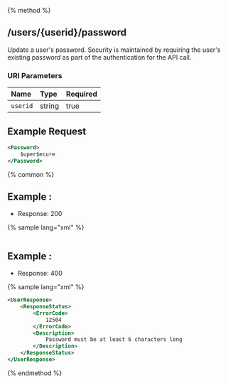 {% method %}
## /users/{userid}/password

Update a user's password.   Security is maintained by requiring the user's existing password as part of the authentication for the API call.


### URI Parameters
| Name | Type | Required |
|:-----|:-----|:---------|
| `userid` | string | true |





## Example Request
```xml
<Password>
    $uper$ecure
</Password>
```


{% common %}


## Example : 

* Response: 200

{% sample lang="xml" %}

```xml

```

## Example : 

* Response: 400

{% sample lang="xml" %}

```xml
<UserResponse>
    <ResponseStatus>
        <ErrorCode>
            12504
        </ErrorCode>
        <Description>
            Password must be at least 6 characters long
        </Description>
    </ResponseStatus>
</UserResponse>
```


{% endmethod %}